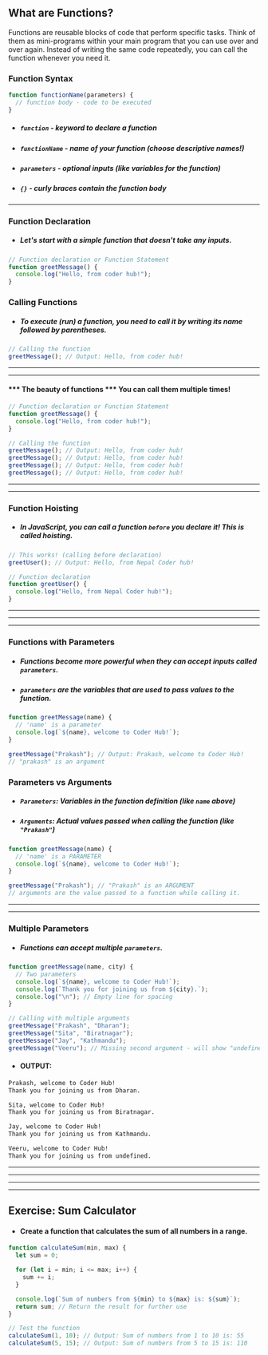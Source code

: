 ## What are Functions?

Functions are reusable blocks of code that perform specific tasks.
Think of them as mini-programs within your main program that you can use over and over again.
Instead of writing the same code repeatedly, you can call the function whenever you need it.

### Function Syntax

```js
function functionName(parameters) {
  // function body - code to be executed
}
```

- ##### `function` - keyword to declare a function
- ##### `functionName` - name of your function (choose descriptive names!)
- ##### `parameters` - optional inputs (like variables for the function)
- ##### `{}` - curly braces contain the function body

---

### Function Declaration

- ##### Let's start with a simple function that doesn't take any inputs.

```js
// Function declaration or Function Statement
function greetMessage() {
  console.log("Hello, from coder hub!");
}
```

### Calling Functions

- ##### To execute (run) a function, you need to call it by writing its name followed by parentheses.

```js
// Calling the function
greetMessage(); // Output: Hello, from coder hub!
```

---

---

#### *** The beauty of functions ***  You can call them multiple times!

```js
// Function declaration or Function Statement
function greetMessage() {
  console.log("Hello, from coder hub!");
}

// Calling the function
greetMessage(); // Output: Hello, from coder hub!
greetMessage(); // Output: Hello, from coder hub!
greetMessage(); // Output: Hello, from coder hub!
greetMessage(); // Output: Hello, from coder hub!
```

---

---

### Function Hoisting

- ##### In JavaScript, you can call a function `before` you declare it! This is called hoisting.

```js
// This works! (calling before declaration)
greetUser(); // Output: Hello, from Nepal Coder hub!

// Function declaration
function greetUser() {
  console.log("Hello, from Nepal Coder hub!");
}
```

---

---

---

### Functions with Parameters

- ##### Functions become more powerful when they can accept inputs called `parameters`.
- ##### `parameters` are the variables that are used to pass values to the function.

```js
function greetMessage(name) {
  // 'name' is a parameter
  console.log(`${name}, welcome to Coder Hub!`);
}

greetMessage("Prakash"); // Output: Prakash, welcome to Coder Hub!
// "prakash" is an argument
```

### Parameters vs Arguments

- ##### `Parameters`: Variables in the function definition (like `name` above)
- ##### `Arguments`: Actual values passed when calling the function (like `"Prakash"`)

```js
function greetMessage(name) {
  // 'name' is a PARAMETER
  console.log(`${name}, welcome to Coder Hub!`);
}

greetMessage("Prakash"); // "Prakash" is an ARGUMENT
// arguments are the value passed to a function while calling it.
```

---

---

### Multiple Parameters

- ##### Functions can accept multiple `parameters`.

```js
function greetMessage(name, city) {
  // Two parameters
  console.log(`${name}, welcome to Coder Hub!`);
  console.log(`Thank you for joining us from ${city}.`);
  console.log("\n"); // Empty line for spacing
}

// Calling with multiple arguments
greetMessage("Prakash", "Dharan");
greetMessage("Sita", "Biratnagar");
greetMessage("Jay", "Kathmandu");
greetMessage("Veeru"); // Missing second argument - will show "undefined"
```

- #### OUTPUT:

```md
Prakash, welcome to Coder Hub!
Thank you for joining us from Dharan.

Sita, welcome to Coder Hub!
Thank you for joining us from Biratnagar.

Jay, welcome to Coder Hub!
Thank you for joining us from Kathmandu.

Veeru, welcome to Coder Hub!
Thank you for joining us from undefined.
```

---

---

---

---

## Exercise: Sum Calculator

- #### Create a function that calculates the sum of all numbers in a range.

```js
function calculateSum(min, max) {
  let sum = 0;

  for (let i = min; i <= max; i++) {
    sum += i;
  }

  console.log(`Sum of numbers from ${min} to ${max} is: ${sum}`);
  return sum; // Return the result for further use
}

// Test the function
calculateSum(1, 10); // Output: Sum of numbers from 1 to 10 is: 55
calculateSum(5, 15); // Output: Sum of numbers from 5 to 15 is: 110
```
